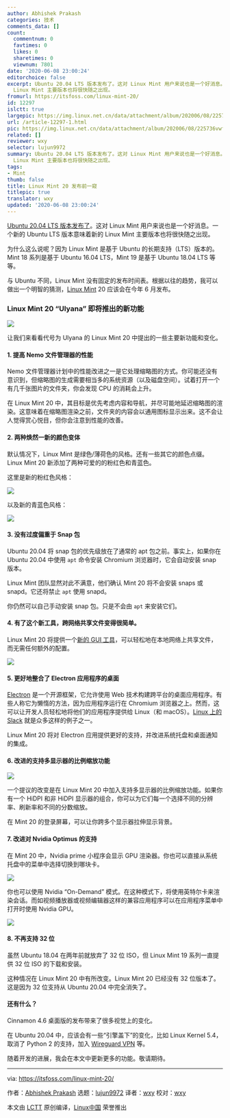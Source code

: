 ```yaml
---
author: Abhishek Prakash
categories: 技术
comments_data: []
count:
  commentnum: 0
  favtimes: 0
  likes: 0
  sharetimes: 0
  viewnum: 7801
date: '2020-06-08 23:00:24'
editorchoice: false
excerpt: Ubuntu 20.04 LTS 版本发布了。这对 Linux Mint 用户来说也是一个好消息。一个新的 Ubuntu LTS 版本意味着新的
  Linux Mint 主要版本也将很快随之出现。
fromurl: https://itsfoss.com/linux-mint-20/
id: 12297
islctt: true
largepic: https://img.linux.net.cn/data/attachment/album/202006/08/225736vwfwyhnjfyyiylij.png
url: /article-12297-1.html
pic: https://img.linux.net.cn/data/attachment/album/202006/08/225736vwfwyhnjfyyiylij.png.thumb.jpg
related: []
reviewer: wxy
selector: lujun9972
summary: Ubuntu 20.04 LTS 版本发布了。这对 Linux Mint 用户来说也是一个好消息。一个新的 Ubuntu LTS 版本意味着新的
  Linux Mint 主要版本也将很快随之出现。
tags:
- Mint
thumb: false
title: Linux Mint 20 发布前一窥
titlepic: true
translator: wxy
updated: '2020-06-08 23:00:24'
---
```


[Ubuntu 20.04 LTS 版本发布了](https://itsfoss.com/ubuntu-20-04-release-features/)。这对 Linux Mint 用户来说也是一个好消息。一个新的 Ubuntu LTS 版本意味着新的 Linux Mint 主要版本也将很快随之出现。


为什么这么说呢？因为 Linux Mint 是基于 Ubuntu 的长期支持（LTS）版本的。Mint 18 系列是基于 Ubuntu 16.04 LTS，Mint 19 是基于 Ubuntu 18.04 LTS 等等。


与 Ubuntu 不同，Linux Mint 没有固定的发布时间表。根据以往的趋势，我可以做出一个明智的猜测，[Linux Mint](https://www.linuxmint.com/) 20 应该会在今年 6 月发布。


### Linux Mint 20 “Ulyana” 即将推出的新功能


![](/data/attachment/album/202006/08/225736vwfwyhnjfyyiylij.png)


让我们来看看代号为 Ulyana 的 Linux Mint 20 中提出的一些主要新功能和变化。


#### 1. 提高 Nemo 文件管理器的性能


Nemo 文件管理器计划中的性能改进之一是它处理缩略图的方式。你可能还没有意识到，但缩略图的生成需要相当多的系统资源（以及磁盘空间）。试着打开一个有几千张图片的文件夹，你会发现 CPU 的消耗会上升。


在 Linux Mint 20 中，其目标是优先考虑内容和导航，并尽可能地延迟缩略图的渲染。这意味着在缩略图渲染之前，文件夹的内容会以通用图标显示出来。这不会让人觉得赏心悦目，但你会注意到性能的改善。


#### 2. 两种焕然一新的颜色变体


默认情况下，Linux Mint 是绿色/薄荷色的风格。还有一些其它的颜色点缀。Linux Mint 20 新添加了两种可爱的的粉红色和青蓝色。


这里是新的粉红色风格：


![](/data/attachment/album/202006/08/225809bwpp99taaacwu6zl.jpg)


以及新的青蓝色风格：


![](/data/attachment/album/202006/08/225801b9x0yz07e4qtzui9.jpg)


#### 3. 没有过度偏重于 Snap 包


Ubuntu 20.04 将 snap 包的优先级放在了通常的 apt 包之前。事实上，如果你在 Ubuntu 20.04 中使用 `apt` 命令安装 Chromium 浏览器时，它会自动安装 snap 版本。


Linux Mint 团队显然对此不满意，他们确认 Mint 20 将不会安装 snaps 或 snapd。它还将禁止 `apt` 使用 snapd。


你仍然可以自己手动安装 snap 包。只是不会由 `apt` 来安装它们。


#### 4. 有了这个新工具，跨网络共享文件变得很简单。


Linux Mint 20 将提供一个[新的 GUI 工具](https://blog.linuxmint.com/?p=3863)，可以轻松地在本地网络上共享文件，而无需任何额外的配置。


![](/data/attachment/album/202006/08/225858piokkkkk8t5934et.png)


#### 5. 更好地整合了 Electron 应用程序的桌面


[Electron](https://www.electronjs.org/) 是一个开源框架，它允许使用 Web 技术构建跨平台的桌面应用程序。有些人称它为懒惰的方法，因为应用程序运行在 Chromium 浏览器之上。然而，这可以让开发人员轻松地将他们的应用程序提供给 Linux（和 macOS）。[Linux 上的 Slack](https://itsfoss.com/slack-use-linux/) 就是众多这样的例子之一。


Linux Mint 20 将对 Electron 应用提供更好的支持，并改进系统托盘和桌面通知的集成。


#### 6. 改进的支持多显示器的比例缩放功能


![](/data/attachment/album/202006/08/225941jvosszjggrptcgcj.png)


一个提议的改变是在 Linux Mint 20 中加入支持多显示器的比例缩放功能。如果你有一个 HiDPI 和非 HiDPI 显示器的组合，你可以为它们每一个选择不同的分辨率、刷新率和不同的分数缩放。


在 Mint 20 的登录屏幕，可以让你跨多个显示器拉伸显示背景。


#### 7. 改进对 Nvidia Optimus 的支持


在 Mint 20 中，Nvidia prime 小程序会显示 GPU 渲染器。你也可以直接从系统托盘中的菜单中选择切换到哪块卡。


![](/data/attachment/album/202006/08/230002bifl778l8m1n4460.png)


你也可以使用 Nvidia “On-Demand” 模式。在这种模式下，将使用英特尔卡来渲染会话。而如视频播放器或视频编辑器这样的兼容应用程序可以在应用程序菜单中打开时使用 Nvidia GPU。


![](/data/attachment/album/202006/08/230010vammkvbm2kojmrmm.png)


#### 8. 不再支持 32 位


虽然 Ubuntu 18.04 在两年前就放弃了 32 位 ISO，但 Linux Mint 19 系列一直提供 32 位 ISO 的下载和安装。


这种情况在 Linux Mint 20 中有所改变。Linux Mint 20 已经没有 32 位版本了。这是因为 32 位支持从 Ubuntu 20.04 中完全消失了。


#### 还有什么？


Cinnamon 4.6 桌面版的发布带来了很多视觉上的变化。


在 Ubuntu 20.04 中，应该会有一些“引擎盖下”的变化，比如 Linux Kernel 5.4，取消了 Python 2 的支持，加入 [Wireguard VPN](https://itsfoss.com/wireguard/) 等。


随着开发的进展，我会在本文中更新更多的功能。敬请期待。




---


via: <https://itsfoss.com/linux-mint-20/>


作者：[Abhishek Prakash](https://itsfoss.com/author/abhishek/) 选题：[lujun9972](https://github.com/lujun9972) 译者：[wxy](https://github.com/wxy) 校对：[wxy](https://github.com/wxy)


本文由 [LCTT](https://github.com/LCTT/TranslateProject) 原创编译，[Linux中国](https://linux.cn/) 荣誉推出